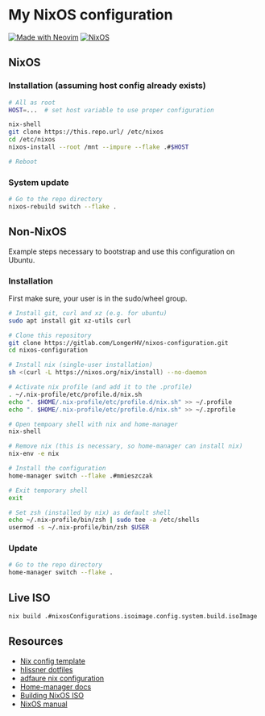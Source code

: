 # My NixOS configuration

[![Made with Neovim](https://img.shields.io/badge/Made%20with-Neovim-green&?style=flat&logo=neovim)](https://neovim.io)
[![NixOS](https://img.shields.io/badge/NixOS-22%2011-blue?style=flat&logo=nixos&logoColor=white)](https://nixos.org)

## NixOS

### Installation (assuming host config already exists)

```bash
# All as root
HOST=...  # set host variable to use proper configuration

nix-shell
git clone https://this.repo.url/ /etc/nixos
cd /etc/nixos
nixos-install --root /mnt --impure --flake .#$HOST

# Reboot
```

### System update

```bash
# Go to the repo directory
nixos-rebuild switch --flake .
```

## Non-NixOS

Example steps necessary to bootstrap and use this configuration on Ubuntu.

### Installation

First make sure, your user is in the sudo/wheel group.

```bash
# Install git, curl and xz (e.g. for ubuntu)
sudo apt install git xz-utils curl

# Clone this repository
git clone https://gitlab.com/LongerHV/nixos-configuration.git
cd nixos-configuration

# Install nix (single-user installation)
sh <(curl -L https://nixos.org/nix/install) --no-daemon

# Activate nix profile (and add it to the .profile)
. ~/.nix-profile/etc/profile.d/nix.sh
echo ". $HOME/.nix-profile/etc/profile.d/nix.sh" >> ~/.profile
echo ". $HOME/.nix-profile/etc/profile.d/nix.sh" >> ~/.zprofile

# Open tempoary shell with nix and home-manager
nix-shell

# Remove nix (this is necessary, so home-manager can install nix)
nix-env -e nix

# Install the configuration
home-manager switch --flake .#mmieszczak

# Exit temporary shell
exit

# Set zsh (installed by nix) as default shell
echo ~/.nix-profile/bin/zsh | sudo tee -a /etc/shells
usermod -s ~/.nix-profile/bin/zsh $USER
```

### Update

```bash
# Go to the repo directory
home-manager switch --flake .
```

## Live ISO

```bash
nix build .#nixosConfigurations.isoimage.config.system.build.isoImage
```

## Resources

- [Nix config template](https://github.com/Misterio77/nix-starter-configs)
- [hlissner dotfiles](https://github.com/hlissner/dotfiles)
- [adfaure nix configuration](https://github.com/adfaure/nix_configuration)
- [Home-manager docs](https://nix-community.github.io/home-manager/index.html#ch-nix-flakes)
- [Building NixOS ISO](https://ash64.eu/2022/03/08/custom-nixos-isos/)
- [NixOS manual](https://nixos.org/manual/nix/stable)

